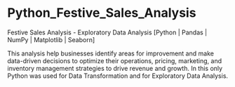 # Python_Festive_Sales_Analysis

Festive Sales Analysis -  Exploratory Data Analysis [Python | Pandas | NumPy | Matplotlib | Seaborn]

This analysis help businesses identify areas for improvement and make data-driven decisions to optimize their operations, pricing, marketing, and inventory management strategies to drive revenue and growth. In this only Python was used for Data Transformation and for Exploratory Data Analysis.
